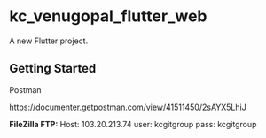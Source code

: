 # kc_venugopal_flutter_web

A new Flutter project.

## Getting Started

Postman

https://documenter.getpostman.com/view/41511450/2sAYX5LhiJ

**FileZilla FTP:**
Host: 103.20.213.74
user: kcgitgroup
pass: kcgitgroup